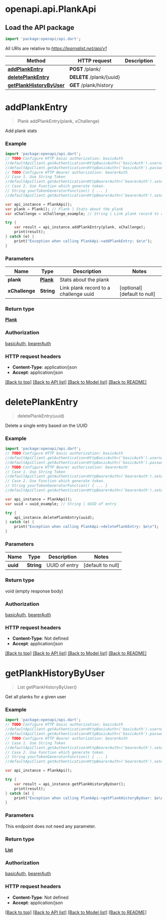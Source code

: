 # openapi.api.PlankApi

## Load the API package
```dart
import 'package:openapi/api.dart';
```

All URIs are relative to *https://learnalist.net/api/v1*

Method | HTTP request | Description
------------- | ------------- | -------------
[**addPlankEntry**](PlankApi.md#addPlankEntry) | **POST** /plank/ | 
[**deletePlankEntry**](PlankApi.md#deletePlankEntry) | **DELETE** /plank/{uuid} | 
[**getPlankHistoryByUser**](PlankApi.md#getPlankHistoryByUser) | **GET** /plank/history | 


# **addPlankEntry**
> Plank addPlankEntry(plank, xChallenge)



Add plank stats

### Example 
```dart
import 'package:openapi/api.dart';
// TODO Configure HTTP basic authorization: basicAuth
//defaultApiClient.getAuthentication<HttpBasicAuth>('basicAuth').username = 'YOUR_USERNAME'
//defaultApiClient.getAuthentication<HttpBasicAuth>('basicAuth').password = 'YOUR_PASSWORD';
// TODO Configure HTTP Bearer authorization: bearerAuth
// Case 1. Use String Token
//defaultApiClient.getAuthentication<HttpBearerAuth>('bearerAuth').setAccessToken('YOUR_ACCESS_TOKEN');
// Case 2. Use Function which generate token.
// String yourTokenGeneratorFunction() { ... }
//defaultApiClient.getAuthentication<HttpBearerAuth>('bearerAuth').setAccessToken(yourTokenGeneratorFunction);

var api_instance = PlankApi();
var plank = Plank(); // Plank | Stats about the plank
var xChallenge = xChallenge_example; // String | Link plank record to a challenge uuid

try { 
    var result = api_instance.addPlankEntry(plank, xChallenge);
    print(result);
} catch (e) {
    print("Exception when calling PlankApi->addPlankEntry: $e\n");
}
```

### Parameters

Name | Type | Description  | Notes
------------- | ------------- | ------------- | -------------
 **plank** | [**Plank**](Plank.md)| Stats about the plank | 
 **xChallenge** | **String**| Link plank record to a challenge uuid | [optional] [default to null]

### Return type

[**Plank**](Plank.md)

### Authorization

[basicAuth](../README.md#basicAuth), [bearerAuth](../README.md#bearerAuth)

### HTTP request headers

 - **Content-Type**: application/json
 - **Accept**: application/json

[[Back to top]](#) [[Back to API list]](../README.md#documentation-for-api-endpoints) [[Back to Model list]](../README.md#documentation-for-models) [[Back to README]](../README.md)

# **deletePlankEntry**
> deletePlankEntry(uuid)



Delete a single entry based on the UUID

### Example 
```dart
import 'package:openapi/api.dart';
// TODO Configure HTTP basic authorization: basicAuth
//defaultApiClient.getAuthentication<HttpBasicAuth>('basicAuth').username = 'YOUR_USERNAME'
//defaultApiClient.getAuthentication<HttpBasicAuth>('basicAuth').password = 'YOUR_PASSWORD';
// TODO Configure HTTP Bearer authorization: bearerAuth
// Case 1. Use String Token
//defaultApiClient.getAuthentication<HttpBearerAuth>('bearerAuth').setAccessToken('YOUR_ACCESS_TOKEN');
// Case 2. Use Function which generate token.
// String yourTokenGeneratorFunction() { ... }
//defaultApiClient.getAuthentication<HttpBearerAuth>('bearerAuth').setAccessToken(yourTokenGeneratorFunction);

var api_instance = PlankApi();
var uuid = uuid_example; // String | UUID of entry

try { 
    api_instance.deletePlankEntry(uuid);
} catch (e) {
    print("Exception when calling PlankApi->deletePlankEntry: $e\n");
}
```

### Parameters

Name | Type | Description  | Notes
------------- | ------------- | ------------- | -------------
 **uuid** | **String**| UUID of entry | [default to null]

### Return type

void (empty response body)

### Authorization

[basicAuth](../README.md#basicAuth), [bearerAuth](../README.md#bearerAuth)

### HTTP request headers

 - **Content-Type**: Not defined
 - **Accept**: application/json

[[Back to top]](#) [[Back to API list]](../README.md#documentation-for-api-endpoints) [[Back to Model list]](../README.md#documentation-for-models) [[Back to README]](../README.md)

# **getPlankHistoryByUser**
> List<Plank> getPlankHistoryByUser()



Get all planks for a given user

### Example 
```dart
import 'package:openapi/api.dart';
// TODO Configure HTTP basic authorization: basicAuth
//defaultApiClient.getAuthentication<HttpBasicAuth>('basicAuth').username = 'YOUR_USERNAME'
//defaultApiClient.getAuthentication<HttpBasicAuth>('basicAuth').password = 'YOUR_PASSWORD';
// TODO Configure HTTP Bearer authorization: bearerAuth
// Case 1. Use String Token
//defaultApiClient.getAuthentication<HttpBearerAuth>('bearerAuth').setAccessToken('YOUR_ACCESS_TOKEN');
// Case 2. Use Function which generate token.
// String yourTokenGeneratorFunction() { ... }
//defaultApiClient.getAuthentication<HttpBearerAuth>('bearerAuth').setAccessToken(yourTokenGeneratorFunction);

var api_instance = PlankApi();

try { 
    var result = api_instance.getPlankHistoryByUser();
    print(result);
} catch (e) {
    print("Exception when calling PlankApi->getPlankHistoryByUser: $e\n");
}
```

### Parameters
This endpoint does not need any parameter.

### Return type

[**List<Plank>**](Plank.md)

### Authorization

[basicAuth](../README.md#basicAuth), [bearerAuth](../README.md#bearerAuth)

### HTTP request headers

 - **Content-Type**: Not defined
 - **Accept**: application/json

[[Back to top]](#) [[Back to API list]](../README.md#documentation-for-api-endpoints) [[Back to Model list]](../README.md#documentation-for-models) [[Back to README]](../README.md)


